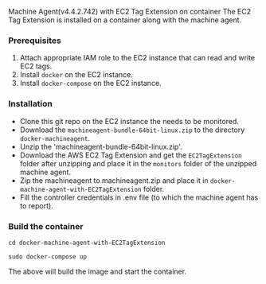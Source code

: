 
Machine Agent(v4.4.2.742) with EC2 Tag Extension on container
The EC2 Tag Extension is installed on a container along with the machine agent.

### Prerequisites
1. Attach appropriate IAM role to the EC2 instance that can read and write EC2 tags. 
1. Install `docker` on the EC2 instance.
2. Install `docker-compose` on the EC2 instance.

### Installation
* Clone this git repo on the EC2 instance the needs to be monitored.
* Download the `machineagent-bundle-64bit-linux.zip` to the directory `docker-machineagent`.
* Unzip the 'machineagent-bundle-64bit-linux.zip'.
* Download the AWS EC2 Tag Extension and get the `EC2TagExtension` folder after unzipping and place it in the `monitors` folder of the unzipped machine agent.
* Zip the machineagent to machineagent.zip and place it in `docker-machine-agent-with-EC2TagExtension` folder. 
* Fill the controller credentials in .env file (to which the machine agent has to report).

### Build the container

```
cd docker-machine-agent-with-EC2TagExtension

sudo docker-compose up

```
The above will build the image and start the container. 

